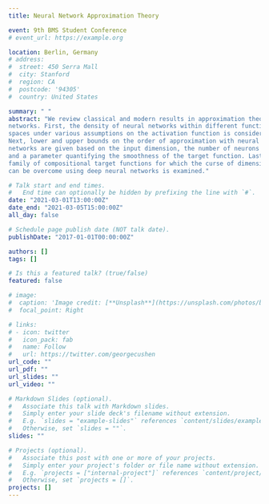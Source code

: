 ```yaml
---
title: Neural Network Approximation Theory

event: 9th BMS Student Conference
# event_url: https://example.org

location: Berlin, Germany
# address:
#  street: 450 Serra Mall
#  city: Stanford
#  region: CA
#  postcode: '94305'
#  country: United States

summary: " "
abstract: "We review classical and modern results in approximation theory of neural
networks. First, the density of neural networks within different function
spaces under various assumptions on the activation function is considered.
Next, lower and upper bounds on the order of approximation with neural
networks are given based on the input dimension, the number of neurons
and a parameter quantifying the smoothness of the target function. Lastly, a
family of compositional target functions for which the curse of dimensionality
can be overcome using deep neural networks is examined."

# Talk start and end times.
#   End time can optionally be hidden by prefixing the line with `#`.
date: "2021-03-01T13:00:00Z"
date_end: "2021-03-05T15:00:00Z"
all_day: false

# Schedule page publish date (NOT talk date).
publishDate: "2017-01-01T00:00:00Z"

authors: []
tags: []

# Is this a featured talk? (true/false)
featured: false

# image:
#  caption: 'Image credit: [**Unsplash**](https://unsplash.com/photos/bzdhc5b3Bxs)'
#  focal_point: Right

# links:
# - icon: twitter
#   icon_pack: fab
#   name: Follow
#   url: https://twitter.com/georgecushen
url_code: ""
url_pdf: ""
url_slides: ""
url_video: ""

# Markdown Slides (optional).
#   Associate this talk with Markdown slides.
#   Simply enter your slide deck's filename without extension.
#   E.g. `slides = "example-slides"` references `content/slides/example-slides.md`.
#   Otherwise, set `slides = ""`.
slides: ""

# Projects (optional).
#   Associate this post with one or more of your projects.
#   Simply enter your project's folder or file name without extension.
#   E.g. `projects = ["internal-project"]` references `content/project/deep-learning/index.md`.
#   Otherwise, set `projects = []`.
projects: []
---
```





